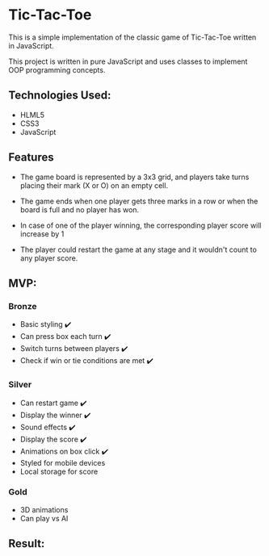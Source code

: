# Tic-Tac-Toe

This is a simple implementation of the classic game of Tic-Tac-Toe written in JavaScript.

This project is written in pure JavaScript and uses classes to implement OOP programming concepts.

## Technologies Used:

- HLML5
- CSS3
- JavaScript

## Features

- The game board is represented by a 3x3 grid, and players take turns placing their mark (X or O) on an empty cell.

- The game ends when one player gets three marks in a row or when the board is full and no player has won.

- In case of one of the player winning, the corresponding player score will increase by 1

- The player could restart the game at any stage and it wouldn't count to any player score.

## MVP:

### Bronze

- Basic styling :heavy_check_mark:
- Can press box each turn :heavy_check_mark:
- Switch turns between players :heavy_check_mark:
- Check if win or tie conditions are met :heavy_check_mark:

### Silver

- Can restart game :heavy_check_mark:
- Display the winner :heavy_check_mark:
- Sound effects :heavy_check_mark:
- Display the score :heavy_check_mark:
- Animations on box click :heavy_check_mark:
- Styled for mobile devices
- Local storage for score

### Gold

- 3D animations
- Can play vs AI

## Result:
